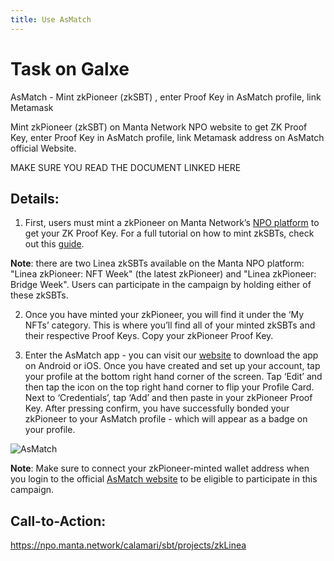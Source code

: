 ```yaml
---
title: Use AsMatch
---
```


# Task on Galxe

AsMatch - Mint zkPioneer (zkSBT) , enter Proof Key in AsMatch profile, link Metamask

Mint zkPioneer (zkSBT) on Manta Network NPO website to get ZK Proof Key, enter Proof Key in AsMatch profile, link Metamask address on AsMatch official Website.

MAKE SURE YOU READ THE DOCUMENT LINKED HERE

## Details:

1. First, users must mint a zkPioneer on Manta Network’s [NPO platform](https://npo.manta.network/calamari/sbt/projects/zkLinea) to get your ZK Proof Key. For a full tutorial on how to mint zkSBTs, check out this [guide](https://mantanetwork.notion.site/Minting-a-zkSBT-Through-NPO-21e5aba2170e4ab49e8e3447e78e7353).

**Note**: there are two Linea zkSBTs available on the Manta NPO platform: "Linea zkPioneer: NFT Week" (the latest zkPioneer) and "Linea zkPioneer: Bridge Week". Users can participate in the campaign by holding either of these zkSBTs.

2. Once you have minted your zkPioneer, you will find it under the ‘My NFTs’ category. This is where you’ll find all of your minted zkSBTs and their respective Proof Keys. Copy your zkPioneer Proof Key.

3. Enter the AsMatch app - you can visit our [website](https://asmatch.app) to download the app on Android or iOS. Once you have created and set up your account, tap your profile at the bottom right hand corner of the screen. Tap ‘Edit’ and then tap the icon on the top right hand corner to flip your Profile Card. Next to ‘Credentials’, tap ‘Add’ and then paste in your zkPioneer Proof Key. After pressing confirm, you have successfully bonded your zkPioneer to your AsMatch profile - which will appear as a badge on your profile.

![AsMatch](/img/quests/asmatch/asmatch.png)

**Note**: Make sure to connect your zkPioneer-minted wallet address when you login to the official [AsMatch website](https://asmatch.app) to be eligible to participate in this campaign.

## Call-to-Action:

https://npo.manta.network/calamari/sbt/projects/zkLinea
